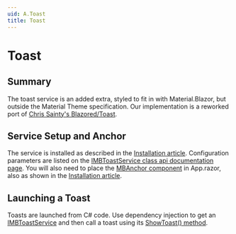 ```yaml
---
uid: A.Toast
title: Toast
---
```

# Toast

## Summary

The toast service is an added extra, styled to fit in with Material.Blazor, but outside the Material Theme specification. Our implementation is a reworked port of
[Chris Sainty's Blazored/Toast](https://github.com/Blazored/Toast).

## Service Setup and Anchor

The service is installed as described in the [Installation article](xref:A.Installation). Configuration parameters are 
listed on the [IMBToastService class api documentation page](xref:Material.Blazor.IMBToastService). You will also need to place the 
[MBAnchor component](xref:C.MBAnchor) in App.razor, also as shown in the [Installation article](xref:A.Installation).

## Launching a Toast

Toasts are launched from C# code. Use dependency injection to get an [IMBToastService](xref:S.IMBToastService) and then
call a toast using its [ShowToast() method](xref:Material.Blazor.IMBToastService#methods).
